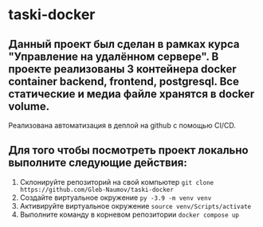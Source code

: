 # taski-docker
## Данный проект был сделан в рамках курса "Управление на удалённом сервере". В проекте реализованы 3 контейнера docker container backend, frontend, postgresql. Все статические и медиа файле хранятся в docker volume.
Реализована автоматизация в деплой на github с помощью CI/CD.

## Для того чтобы посмотреть проект локально выполните следующие действия:
1. Склонируйте репозиторий на свой компьютер ```git clone https://github.com/Gleb-Naumov/taski-docker```
2. Создайте виртуальное окружение ```py -3.9 -m venv venv```
3. Активируйте виртуальное окружение ```source venv/Scripts/activate```
4. Выполните команду в корневом репозитории ```docker compose up```
